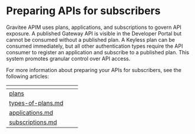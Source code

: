 # Preparing APIs for subscribers

Gravitee APIM uses plans, applications, and subscriptions to govern API exposure. A published Gateway API is visible in the Developer Portal but cannot be consumed without a published plan. A Keyless plan can be consumed immediately, but all other authentication types require the API consumer to register an application and subscribe to a published plan. This system promotes granular control over API access.

For more information about preparing your APIs for subscribers, see the following articles:



<table data-view="cards"><thead><tr><th data-type="content-ref"></th><th></th><th></th></tr></thead><tbody><tr><td><a href="plans/">plans</a></td><td></td><td></td></tr><tr><td><a href="types-of-plans.md">types-of-plans.md</a></td><td></td><td></td></tr><tr><td><a href="applications.md">applications.md</a></td><td></td><td></td></tr><tr><td><a href="subscriptions.md">subscriptions.md</a></td><td></td><td></td></tr></tbody></table>
